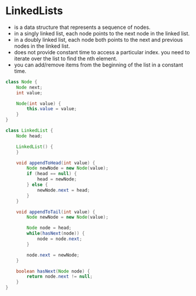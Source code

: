 # __LinkedLists__

* is a data structure that represents a sequence of nodes.
* in a singly linked list, each node points to the next node in the linked list.
* in a doubly linked list, each node both points to the next and previous nodes in the linked list.
* does not provide constant time to access a particular index. you need to iterate over the list to find the nth element.
* you can add/remove items from the beginning of the list in a constant time.

```java
class Node {
    Node next;
    int value;

    Node(int value) {
        this.value = value;
    }
}

class LinkedList {
    Node head;

    LinkedList() {
    }

    void appendToHead(int value) {
        Node newNode = new Node(value);
        if (head == null) {
            head = newNode;
        } else {
            newNode.next = head;
        }
    }

    void appendToTail(int value) {
        Node newNode = new Node(value);

        Node node = head;
        while(hasNext(node)) {
            node = node.next;
        }

        node.next = newNode;
    }

    boolean hasNext(Node node) {
        return node.next != null;
    }
}
```